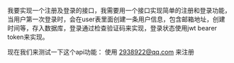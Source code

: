 我要实现一个注册及登录的接口，我需要用一个接口实现简单的注册和登录功能，当用户第一次登录时，会在user表里面创建一条用户信息，包含邮箱地址，创建时间等，存入数据库，登录通过检查验证码来实现，登录状态使用jwt bearer token来实现。

现在我们来测试一下这个api功能：
使用 2938922@qq.com 来注册
